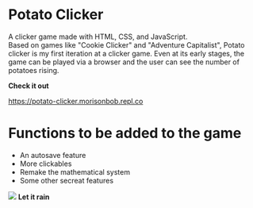# Potato Clicker #
 A clicker game made with HTML, CSS, and JavaScript.       
 Based on games like "Cookie Clicker" and "Adventure Capitalist", Potato clicker is my first iteration at a clicker game.
 Even at its early stages, the game can be played via a browser and the user can see the number of potatoes rising.                
 
                
<b>Check it out</b>
                                               
https://potato-clicker.morisonbob.repl.co                    

# Functions to be added to the game #
<ul>
<li>An autosave feature
<li>More clickables
<li>Remake the mathematical system
<li>Some other secreat features
</ul>

                         
<img src="https://i.imgur.com/N1ehamU.png">
<b>Let it rain</b>
